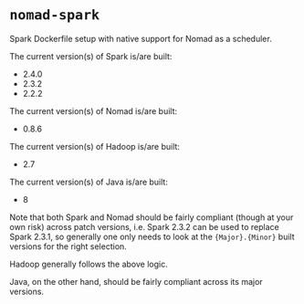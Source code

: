 # `nomad-spark`

Spark Dockerfile setup with native support for Nomad as a scheduler.

The current version(s) of Spark is/are built:

- 2.4.0
- 2.3.2
- 2.2.2

The current version(s) of Nomad is/are built:

- 0.8.6

The current version(s) of Hadoop is/are built:

- 2.7

The current version(s) of Java is/are built:

- 8

Note that both Spark and Nomad should be fairly compliant (though at your own
risk) across patch versions, i.e. Spark 2.3.2 can be used to replace Spark
2.3.1, so generally one only needs to look at the `{Major}.{Minor}` built
versions for the right selection.

Hadoop generally follows the above logic.

Java, on the other hand, should be fairly compliant across its major versions.
